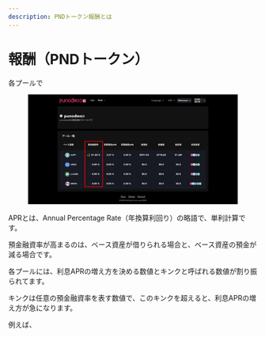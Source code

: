 ```yaml
---
description: PNDトークン報酬とは
---
```


# 報酬（PNDトークン）

各プールで



<figure><img src="../.gitbook/assets/Group 16.png" alt=""><figcaption></figcaption></figure>

APRとは、Annual Percentage Rate（年換算利回り）の略語で、単利計算です。

預金融資率が高まるのは、ベース資産が借りられる場合と、ベース資産の預金が減る場合です。

各プールには、利息APRの増え方を決める数値とキンクと呼ばれる数値が割り振られてます。

キンクは任意の預金融資率を表す数値で、このキンクを超えると、利息APRの増え方が急になります。

例えば、
